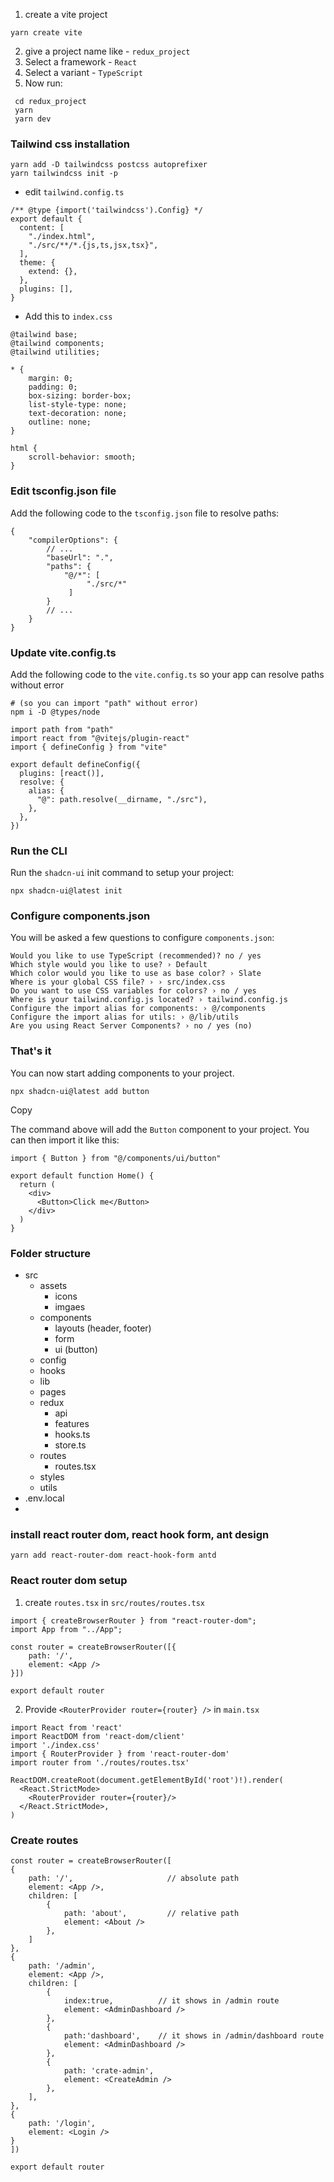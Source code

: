 1. create a vite project

```
yarn create vite
```

2. give a project name like - `redux_project`
3. Select a framework - `React`
4. Select a variant - `TypeScript`
5. Now run:

```
 cd redux_project
 yarn
 yarn dev
```

### Tailwind css installation

```
yarn add -D tailwindcss postcss autoprefixer
yarn tailwindcss init -p
```

- edit `tailwind.config.ts`

```
/** @type {import('tailwindcss').Config} */
export default {
  content: [
    "./index.html",
    "./src/**/*.{js,ts,jsx,tsx}",
  ],
  theme: {
    extend: {},
  },
  plugins: [],
}
```

- Add this to `index.css`

```
@tailwind base;
@tailwind components;
@tailwind utilities;

* {
    margin: 0;
    padding: 0;
    box-sizing: border-box;
    list-style-type: none;
    text-decoration: none;
    outline: none;
}

html {
    scroll-behavior: smooth;
}
```

### Edit tsconfig.json file

Add the following code to the `tsconfig.json` file to resolve paths:

```
{
	"compilerOptions": {
		// ...
		"baseUrl": ".",
		"paths": {
			"@/*": [
				 "./src/*"
			 ]
		}
		// ...
	}
}
```

### Update vite.config.ts

Add the following code to the `vite.config.ts` so your app can resolve paths without error

```
# (so you can import "path" without error)
npm i -D @types/node
```

```
import path from "path"
import react from "@vitejs/plugin-react"
import { defineConfig } from "vite"

export default defineConfig({
  plugins: [react()],
  resolve: {
    alias: {
      "@": path.resolve(__dirname, "./src"),
    },
  },
})

```

### Run the CLI

Run the `shadcn-ui` init command to setup your project:

```
npx shadcn-ui@latest init
```

### Configure components.json

You will be asked a few questions to configure `components.json`:

```
Would you like to use TypeScript (recommended)? no / yes
Which style would you like to use? › Default
Which color would you like to use as base color? › Slate
Where is your global CSS file? › › src/index.css
Do you want to use CSS variables for colors? › no / yes
Where is your tailwind.config.js located? › tailwind.config.js
Configure the import alias for components: › @/components
Configure the import alias for utils: › @/lib/utils
Are you using React Server Components? › no / yes (no)
```

### That's it

You can now start adding components to your project.

```
npx shadcn-ui@latest add button
```

Copy

The command above will add the `Button` component to your project. You can then import it like this:

```
import { Button } from "@/components/ui/button"

export default function Home() {
  return (
    <div>
      <Button>Click me</Button>
    </div>
  )
}

```

### Folder structure

- src
  - assets
    - icons
    - imgaes
  - components
    - layouts (header, footer)
    - form
    - ui (button)
  - config
  - hooks
  - lib
  - pages
  - redux
    - api
    - features
    - hooks.ts
    - store.ts
  - routes
    - routes.tsx
  - styles
  - utils
- .env.local
-

### install react router dom, react hook form, ant design

```
yarn add react-router-dom react-hook-form antd
```

### React router dom setup

1. create `routes.tsx` in `src/routes/routes.tsx`

```
import { createBrowserRouter } from "react-router-dom";
import App from "../App";

const router = createBrowserRouter([{
    path: '/',
    element: <App />
}])

export default router
```

2. Provide `<RouterProvider router={router} />` in `main.tsx`

```
import React from 'react'
import ReactDOM from 'react-dom/client'
import './index.css'
import { RouterProvider } from 'react-router-dom'
import router from './routes/routes.tsx'

ReactDOM.createRoot(document.getElementById('root')!).render(
  <React.StrictMode>
    <RouterProvider router={router}/>
  </React.StrictMode>,
)
```

### Create routes

```
const router = createBrowserRouter([
{
    path: '/',                     // absolute path
    element: <App />,
    children: [
        {
            path: 'about',         // relative path
            element: <About />
        },
    ]
},
{
    path: '/admin',
    element: <App />,
    children: [
        {
            index:true,          // it shows in /admin route
            element: <AdminDashboard />
        },
        {
            path:'dashboard',    // it shows in /admin/dashboard route
            element: <AdminDashboard />
        },
        {
            path: 'crate-admin',
            element: <CreateAdmin />
        },
    ],
},
{
    path: '/login',
    element: <Login />
}
])

export default router
```

###
